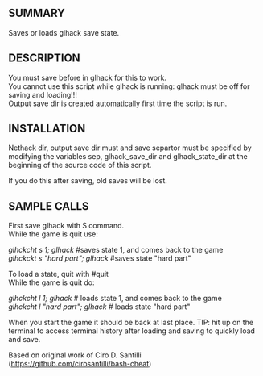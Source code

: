## SUMMARY

  Saves or loads glhack save state.

## DESCRIPTION
 
  You must save before in glhack for this to work.   
  You cannot use this script while glhack is running: glhack must be off for saving and loading!!!   
  Output save dir is created automatically first time the script is run.   

## INSTALLATION

  Nethack dir, output save dir must and save separtor must be specified by
  modifying the variables sep, glhack_save_dir and glhack_state_dir at the beginning
  of the source code of this script.

  If you do this after saving, old saves will be lost.

## SAMPLE CALLS

  First save glhack with S command.   
  While the game is quit use:   

  _glhckcht s 1; glhack_  #saves state 1, and comes back to the game   
  _glhckckt s "hard part"; glhack_   #saves state "hard part"   

  To load a state, quit with #quit   
  While the game is quit do:   

  _glhckcht l 1; glhack_    # loads state 1, and comes back to the game   
  _glhckcht l "hard part"; glhack_    # loads state "hard part"   

  When you start the game it should be back at last place.
  TIP: hit up on the terminal to access terminal history after loading and saving to quickly load and save.


  Based on original work of Ciro D. Santilli (https://github.com/cirosantilli/bash-cheat)


